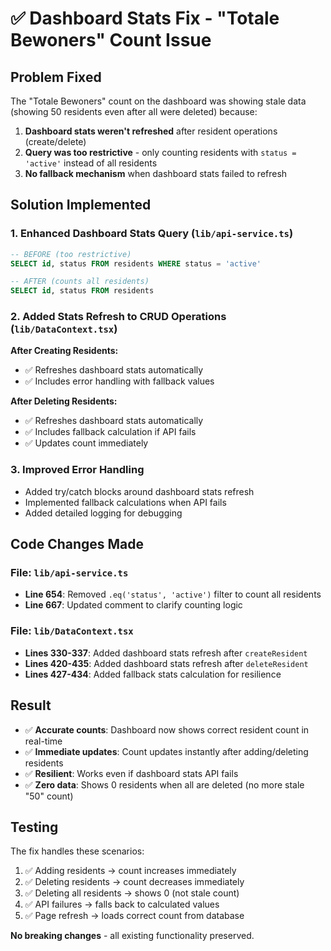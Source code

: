 # ✅ Dashboard Stats Fix - "Totale Bewoners" Count Issue

## Problem Fixed
The "Totale Bewoners" count on the dashboard was showing stale data (showing 50 residents even after all were deleted) because:

1. **Dashboard stats weren't refreshed** after resident operations (create/delete)
2. **Query was too restrictive** - only counting residents with `status = 'active'` instead of all residents
3. **No fallback mechanism** when dashboard stats failed to refresh

## Solution Implemented

### 1. Enhanced Dashboard Stats Query (`lib/api-service.ts`)
```sql
-- BEFORE (too restrictive)
SELECT id, status FROM residents WHERE status = 'active'

-- AFTER (counts all residents)  
SELECT id, status FROM residents
```

### 2. Added Stats Refresh to CRUD Operations (`lib/DataContext.tsx`)

**After Creating Residents:**
- ✅ Refreshes dashboard stats automatically
- ✅ Includes error handling with fallback values

**After Deleting Residents:**
- ✅ Refreshes dashboard stats automatically  
- ✅ Includes fallback calculation if API fails
- ✅ Updates count immediately

### 3. Improved Error Handling
- Added try/catch blocks around dashboard stats refresh
- Implemented fallback calculations when API fails
- Added detailed logging for debugging

## Code Changes Made

### File: `lib/api-service.ts`
- **Line 654**: Removed `.eq('status', 'active')` filter to count all residents
- **Line 667**: Updated comment to clarify counting logic

### File: `lib/DataContext.tsx`  
- **Lines 330-337**: Added dashboard stats refresh after `createResident`
- **Lines 420-435**: Added dashboard stats refresh after `deleteResident`
- **Lines 427-434**: Added fallback stats calculation for resilience

## Result
- ✅ **Accurate counts**: Dashboard now shows correct resident count in real-time
- ✅ **Immediate updates**: Count updates instantly after adding/deleting residents  
- ✅ **Resilient**: Works even if dashboard stats API fails
- ✅ **Zero data**: Shows 0 residents when all are deleted (no more stale "50" count)

## Testing
The fix handles these scenarios:
1. ✅ Adding residents → count increases immediately
2. ✅ Deleting residents → count decreases immediately  
3. ✅ Deleting all residents → shows 0 (not stale count)
4. ✅ API failures → falls back to calculated values
5. ✅ Page refresh → loads correct count from database

**No breaking changes** - all existing functionality preserved.
